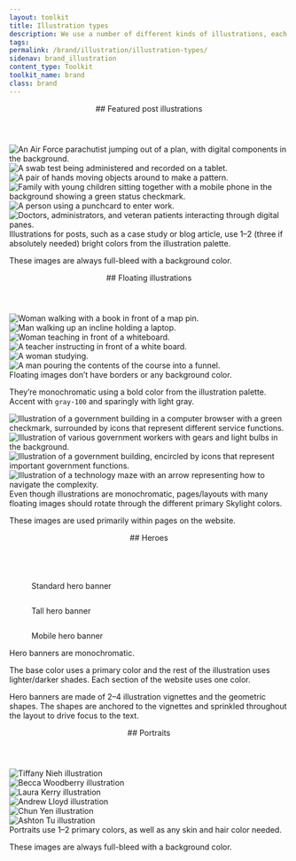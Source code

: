 ```yaml
---
layout: toolkit
title: Illustration types
description: We use a number of different kinds of illustrations, each with their own distinct rules. Learn about when to use each illustration style and tips for creating them.
tags:
permalink: /brand/illustration/illustration-types/
sidenav: brand_illustration
content_type: Toolkit
toolkit_name: brand
class: brand
---
```


<div class="brand__content-section grid">
  <header class="grid__heading" markdown="1">
## Featured post illustrations
  </header>
  <div class="grid__image section__container p-5">
    <div class="row gutters--sm">
      <div class="col-md-6">
        <img src="/img/projects/usaf_arms/arms.svg" alt="An Air Force parachutist jumping out of a plan, with digital components in the background.">
      </div>
      <div class="col-md-6 mt-3 mt-md-0">
        <img src="/img/projects/cdc_simplereport/cdc-simplereport.svg" alt="A swab test being administered and recorded on a tablet.">
      </div>
      <div class="col-md-6 mt-3">
        <img src="/img/projects/usaf_bespin_design_system/design-system.svg" alt="A pair of hands moving objects around to make a pattern.">
      </div>
      <div class="col-md-6 mt-3">
        <img src="/img/projects/ct_oec_care4kids_auto_notifier/care4kids-auto-notifier.svg" alt="Family with young children sitting together with a mobile phone in the background showing a green status checkmark.">
      </div>
      <div class="col-md-6 mt-3">
        <img src="/img/projects/uscis_everify_modernization/employment-eligibility-verification.svg" alt="A person using a punchcard to enter work.">
      </div>
      <div class="col-md-6 mt-3">
        <img src="/img/projects/va_diffusion_marketplace/diffusion-marketplace.svg" alt="Doctors, administrators, and veteran patients interacting through digital panes.">
      </div>
    </div>
  </div>
  <div class="grid__content" markdown="1">
Illustrations for posts, such as a case study or blog article, use 1–2 (three if absolutely needed) bright colors from the illustration palette.

These images are always full-bleed with a background color.
</div>
</div>

<div class="brand__content-section grid">
  <header class="grid__heading" markdown="1">
## Floating illustrations
  </header>
  <div class="grid__image section__container p-5">
    <div class="row">
      <div class="col-md-4">
        <img src="/img/ditap/personalized-guidance.svg" alt="Woman walking with a book in front of a map pin.">
      </div>
      <div class="col-md-4">
        <img src="/img/ditap/dynamic-learning.svg" alt="Man walking up an incline holding a laptop.">
      </div>
      <div class="col-md-4">
        <img src="/img/ditap/expert-instructor.svg" alt="Woman teaching in front of a whiteboard.">
      </div>
    </div>
    <div class="row mt-md-5">
      <div class="col-md-4">
        <img src="/img/ditap_executive/expert-instructors.svg" alt="A teacher instructing in front of a white board.">
      </div>
      <div class="col-md-4">
        <img src="/img/ditap_executive/focused-learning.svg" alt="A woman studying.">
      </div>
      <div class="col-md-4">
        <img src="/img/ditap_executive/distilled-content.svg" alt="A man pouring the contents of the course into a funnel.">
      </div>
    </div>
  </div>
  <div class="grid__content" markdown="1">
Floating images don’t have borders or any background color.

They’re monochromatic using a bold color from the illustration palette. Accent with `gray-100` and sparingly with light gray.
</div>
</div>

<div class="brand__content-section grid">
  <div class="grid__heading" markdown="1">
  </div>
  <div class="grid__image section__container p-5">
    <div class="row">
      <div class="col-md-6">
        <img class="px-2" src="/img/services-infographic.svg" alt="Illustration of a government building in a computer browser with a green checkmark, surrounded by icons that represent different service functions.">
      </div>
      <div class="col-md-6 mt-5 mt-md-0">
        <img class="px-4" src="/img/culture-infographic.svg" alt="Illustration of various government workers with gears and light bulbs in the background.">
      </div>
      <div class="col-md-6 mt-5">
        <img class="px-1" src="/img/about-infographic.svg" alt="Illustration of a government building, encircled by icons that represent important government functions.">
      </div>
      <div class="col-md-6 mt-5">
        <img class="px-4" src="/img/experience-infographic.svg" alt="Illustration of a technology maze with an arrow representing how to navigate the complexity.">
      </div>
    </div>
  </div>
  <div class="grid__content" markdown="1">
Even though illustrations are monochromatic, pages/layouts with many floating images should rotate through the different primary Skylight colors.

These images are used primarily within pages on the website.
</div>
</div>

<div class="brand__content-section grid">
  <header class="grid__heading" markdown="1">
## Heroes
  </header>
  <figure class="grid__image section__container p-5">
    <img class="" src="/img/brand/illustration/heroes/contact-us-hero.png" alt="">
    <p class="caption">Standard hero banner</p>
    <img class="mt-5" src="/img/brand/illustration/heroes/service-design-hero.png" alt="">
    <p class="caption">Tall hero banner</p>
    <img class="mt-5 w-50" src="/img/brand/illustration/heroes/talks-hero.png" alt="">
    <p class="caption">Mobile hero banner</p>
  </figure>
  <div class="grid__content" markdown="1">
Hero banners are monochromatic.

The base color uses a primary color and the rest of the illustration uses lighter/darker shades. Each section of the website uses one color.

Hero banners are made of 2–4 illustration vignettes and the geometric shapes. The shapes are anchored to the vignettes and sprinkled throughout the layout to drive focus to the text.
</div>
</div>

<div class="brand__content-section grid">
  <header class="grid__heading" markdown="1">
## Portraits
  </header>
  <div class="grid__image section__container p-5">
    <div class="row gutters--sm">
      <div class="col-md-6">
        <img src="/img/people/tiffany-nieh.png" alt="Tiffany Nieh illustration">
      </div>
      <div class="col-md-6 mt-3 mt-md-0">
        <img src="/img/people/becca-woodberry.png" alt="Becca Woodberry illustration">
      </div>
      <div class="col-md-6 mt-3">
        <img src="/img/people/laura-kerry.png" alt="Laura Kerry illustration">
      </div>
      <div class="col-md-6 mt-3">
        <img src="/img/people/andrew-lloyd.png" alt="Andrew Lloyd illustration">
      </div>
      <div class="col-md-6 mt-3">
        <img src="/img/people/chun-yen.png" alt="Chun Yen illustration">
      </div>
      <div class="col-md-6 mt-3">
        <img src="/img/people/ashton-tu.png" alt="Ashton Tu illustration">
      </div>
    </div>
  </div>
  <div class="grid__content" markdown="1">
Portraits use 1–2 primary colors, as well as any skin and hair color needed.

These images are always full-bleed with a background color.
</div>
</div>
